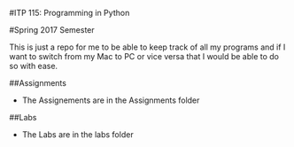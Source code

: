 #ITP 115: Programming in Python

#Spring 2017 Semester


This is just a repo for me to be able to keep track of all my programs and if I want to switch from my Mac to PC or vice versa that I would be able to do so with ease.

##Assignments 
* The Assignements are in the Assignments folder 

##Labs 
* The Labs are in the labs folder 

